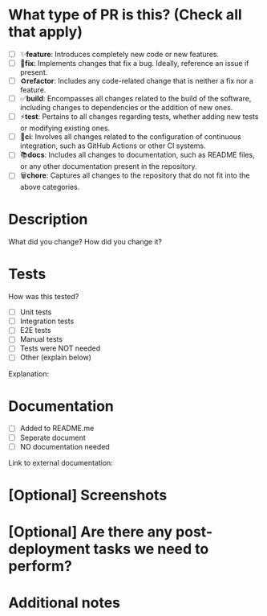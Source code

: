 # What type of PR is this? (Check all that apply)
- [ ] ✨**feature**: Introduces completely new code or new features.
- [ ] 🐛**fix**: Implements changes that fix a bug. Ideally, reference an issue if present.
- [ ] ♻️**refactor**: Includes any code-related change that is neither a fix nor a feature.
- [ ] ✅**build**: Encompasses all changes related to the build of the software, including changes to dependencies or the addition of new ones.
- [ ] ⚡️**test**: Pertains to all changes regarding tests, whether adding new tests or modifying existing ones.
- [ ] 🚰**ci**: Involves all changes related to the configuration of continuous integration, such as GitHub Actions or other CI systems.
- [ ] 📚**docs**: Includes all changes to documentation, such as README files, or any other documentation present in the repository.
- [ ] 🗑️**chore**: Captures all changes to the repository that do not fit into the above categories.

# Description
What did you change? How did you change it?

# Tests
How was this tested?
- [ ] Unit tests
- [ ] Integration tests
- [ ] E2E tests
- [ ] Manual tests
- [ ] Tests were NOT needed
- [ ] Other (explain below)
      
Explanation:

# Documentation
- [ ] Added to README.me
- [ ] Seperate document
- [ ] NO documentation needed

Link to external documentation: 

# [Optional] Screenshots

# [Optional] Are there any post-deployment tasks we need to perform?

# Additional notes
